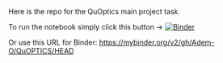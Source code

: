 Here is the repo for the QuOptics main project task.

To run the notebook simply click this button -> [![Binder](https://mybinder.org/badge_logo.svg)](https://mybinder.org/v2/gh/Adem-O/QuOPTICS/HEAD)

Or use this URL for Binder: https://mybinder.org/v2/gh/Adem-O/QuOPTICS/HEAD


